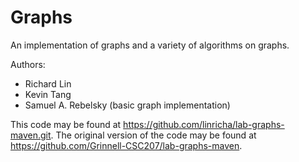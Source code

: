 # Graphs

An implementation of graphs and a variety of algorithms on graphs.

Authors:

* Richard Lin
* Kevin Tang
* Samuel A. Rebelsky (basic graph implementation)

This code may be found at <https://github.com/linricha/lab-graphs-maven.git>.
The original version of the code may be found at <https://github.com/Grinnell-CSC207/lab-graphs-maven>.
